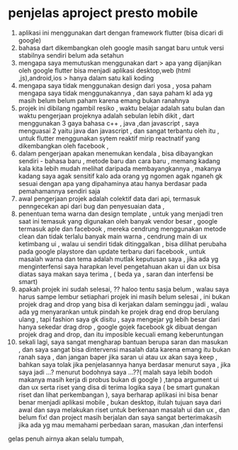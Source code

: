 # penjelas aproject presto mobile

1. aplikasi ini menggunakan dart dengan framework flutter (bisa dicari di google)
2. bahasa dart dikembangkan oleh google masih sangat baru untuk versi stabilnya sendiri belum ada setahun
3. mengapa saya memutuskan menggunakan dart > apa yang dijanjikan oleh google flutter bisa menjadi aplikasi desktop,web (html ,js),android,ios > hanya dalam satu kali koding
4. mengapa saya tidak menggunakan design dari yosa , yosa paham mengapa saya tidak menggunakannya , dan saya paham kl ada yg masih belum belum paham karena emang bukan ranahnya
5. projek ini dibilang ngambil resiko , waktu belajar adalah satu bulan dan waktu pengerjaan projeknya adalah sebulan lebih dikit , dart menggunakan 3 gaya bahasa c++ , java ,dan javascript , saya menguasai 2 yaitu java dan javascript , dan sangat terbantu oleh itu , untuk flutter menggunakan sytem reaktif mirip reactnatif yang dikembangkan oleh facebook ,
6. dalam pengerjaan apakan menemukan kendala , bisa dibayangkan sendiri - bahasa baru , metode baru dan cara baru , memang kadang kala kita lebih mudah melihat daripada membayangkannya , makanya kadang saya agak sensitif kalo ada orang yg ngomen agak nganeh gk sesuai dengan apa yang dipahaminya atau hanya berdasar pada pemahamannya sendiri saja
7. awal pengerjaan projek adalah colektif data dari api, termasuk penngecekan api dari bug dan penyesuaian data ,
8. penentuan tema warna dan design template , untuk yang menjadi tren saat ini temasuk yang digunakan oleh banyak vendor besar , google termasuk aple dan facebook , mereka cendrung menggunakan metode clean dan tidak terlalu banyak main warna , cendrung main di ux ketimbang ui , walau ui sendiri tidak ditinggalkan , bisa dilihat perubaha pada google playstore dan update terbaru dari facebook , untuk masalah warna dan tema adalah mutlak keputusan saya , jika ada yg menginterfensi saya harapkan level pengetahuan akan ui dan ux bisa diatas saya makan saya terima , ( beda ya , saran dan interfensi be smart)
9. apakah projek ini sudah selesai, ?? haloo  tentu sasja belum , walau saya harus sampe lembur setiaphari projek ini masih belum selesai , ini bukan projek drag and drop yang bisa di kerjakan dalam seminggu jadi , walau ada yg menyarankan untuk pindah ke projek drag end drop berulang ulang , tapi fashion saya gk disitu , saya mengejar yg lebih besar dari hanya sekedar drag drop , 
google gojek facebook gk dibuat dengan projek drag and drop, dan itu imposible kecuali emang keberuntungan 
10. sekali lagi, saya sangat mengharap bantuan berupa saran dan masukan , dan saya sangat bisa dintervensi masalah data karena emang itu bukan ranah saya , dan jangan baper jika saran ui atau ux akan saya keep , bahkan saya tolak jika penjelasannya hanya berdasar menurut saya , jika saya jadi ...? menurut bodohnya saya ...??( malah saya lebih bodoh makanya masih kerja di probus bukan di google ) ,tanpa argument ui dan ux serta riset yang disa di terima logika saya ( be smart gunakan riset dan lihat perkembangan ), saya berharap aplikasi ini bisa benar benar menjadi aplikasi mobile , bukan desktop, itulah tujuan saya dari awal dan saya melakukan riset untuk berkenaan masalah ui dan ux , dan belum fix! dan project masih berjalan dan saya sangat berterimakasih jika ada yg mau memahami perbedaan saran, masukan ,dan interfensi

gelas penuh airnya akan selalu tumpah, 
